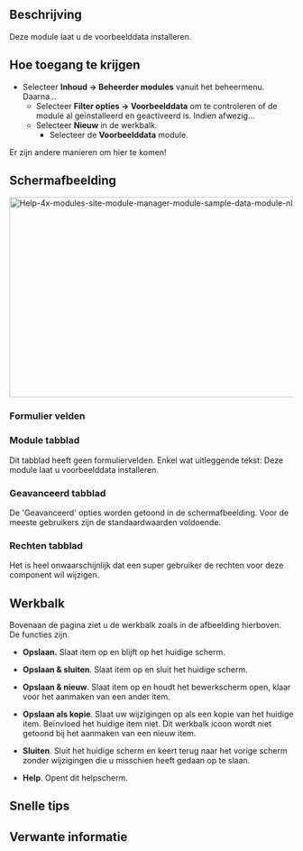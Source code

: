 <!-- Filename: Help4.x:Extensions_Module_Manager_Sample_Data / Display title: Extensies - Modulebeheer - Voorbeelddata -->

## Beschrijving

Deze module laat u de voorbeelddata installeren.

## Hoe toegang te krijgen

- Selecteer **Inhoud **→** Beheerder modules** vanuit het beheermenu.
  Daarna...
  - Selecteer **Filter opties **→** Voorbeelddata** om te controleren of
    de module al geïnstalleerd en geactiveerd is. Indien afwezig...
  - Selecteer **Nieuw** in de werkbalk.
    - Selecteer de **Voorbeelddata** module.

Er zijn andere manieren om hier te komen!

## Schermafbeelding

<img
src="https://docs.joomla.org/images/thumb/9/9e/Help-4x-modules-site-module-manager-module-sample-data-module-nl.png/800px-Help-4x-modules-site-module-manager-module-sample-data-module-nl.png"
decoding="async"
srcset="https://docs.joomla.org/images/9/9e/Help-4x-modules-site-module-manager-module-sample-data-module-nl.png 1.5x"
data-file-width="1135" data-file-height="504" width="800" height="355"
alt="Help-4x-modules-site-module-manager-module-sample-data-module-nl.png" />

### Formulier velden

### Module tabblad

Dit tabblad heeft geen formuliervelden. Enkel wat uitleggende tekst:
Deze module laat u voorbeelddata installeren.

### Geavanceerd tabblad

De 'Geavanceerd' opties worden getoond in de schermafbeelding. Voor de
meeste gebruikers zijn de standaardwaarden voldoende.

### Rechten tabblad

Het is heel onwaarschijnlijk dat een super gebruiker de rechten voor
deze component wil wijzigen.

## Werkbalk

Bovenaan de pagina ziet u de werkbalk zoals in de afbeelding hierboven.
De functies zijn.

- **Opslaan.** Slaat item op en blijft op het huidige scherm.

<!-- -->

- **Opslaan & sluiten**. Slaat item op en sluit het huidige scherm.

<!-- -->

- **Opslaan & nieuw**. Slaat item op en houdt het bewerkscherm open,
  klaar voor het aanmaken van een ander item.

<!-- -->

- **Opslaan als kopie**. Slaat uw wijzigingen op als een kopie van het
  huidige item. Beïnvloed het huidige item niet. Dit werkbalk icoon
  wordt niet getoond bij het aanmaken van een nieuw item.

<!-- -->

- **Sluiten**. Sluit het huidige scherm en keert terug naar het vorige
  scherm zonder wijzigingen die u misschien heeft gedaan op te slaan.

<!-- -->

- **Help**. Opent dit helpscherm.

## Snelle tips

## Verwante informatie
